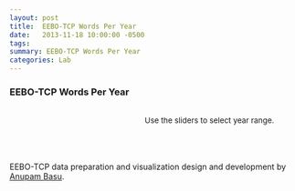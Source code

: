 ```yaml
---
layout: post
title:  EEBO-TCP Words Per Year
date:   2013-11-18 10:00:00 -0500
tags:
summary: EEBO-TCP Words Per Year
categories: Lab
---
```


<h3>EEBO-TCP Words Per Year</h3>

<div id="eeboFrame" width="100%">

<!-- COPY HTML FROM THE APPLICATION -->

<div id="scatterplot" style="width:1000px;margin:0 auto;"></div>

<div id="year-range" style="width:700px;margin:0 auto;text-align:center;font-size:10pt;">
    <p><br/>Use the sliders to select year range.</p>
</div>

<!-- END HTML FROM THE APPLICATION -->

<br/>
<br/>
<br/>
<div id="credits">EEBO-TCP data preparation and visualization design and development by <a href="people.html">Anupam Basu</a>.</div>

</div>

<!-- COPY JS FROM THE APPLICATION -->

<script src="https://d3js.org/d3.v3.min.js" charset="utf-8"></script>
<link rel="stylesheet" href="https://code.jquery.com/ui/1.10.3/themes/smoothness/jquery-ui.css?v=1500" />
<script src="https://code.jquery.com/jquery-1.9.1.js?v=1500"></script>
<script src="https://code.jquery.com/ui/1.10.3/jquery-ui.js?v=1500"></script>
<script src="/assets/tools/eebo_years_nwords.min.js?v=1500"></script>
